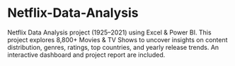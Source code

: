 # Netflix-Data-Analysis
Netflix Data Analysis project (1925–2021) using Excel &amp; Power BI.  This project explores 8,800+ Movies &amp; TV Shows to uncover insights on content distribution, genres, ratings, top countries, and yearly release trends.  An interactive dashboard and project report are included.

